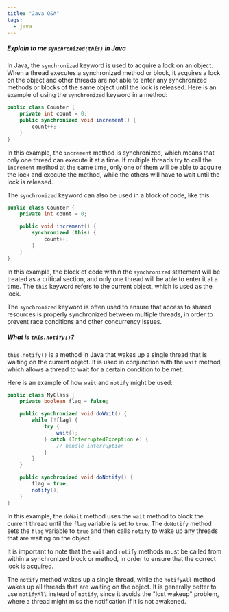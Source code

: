 ```yaml
---
title: "Java Q&A"
tags:
  - java
---
```


##### Explain to me `synchronized(this)` in Java

In Java, the `synchronized` keyword is used to acquire a lock on an object. When a thread executes a synchronized method or block, it acquires a lock on the object and other threads are not able to enter any synchronized methods or blocks of the same object until the lock is released. Here is an example of using the `synchronized` keyword in a method: 
```java 
public class Counter {
	private int count = 0; 
	public synchronized void increment() { 
		count++; 
	}
}
```

In this example, the `increment` method is synchronized, which means that only one thread can execute it at a time. If multiple threads try to call the `increment` method at the same time, only one of them will be able to acquire the lock and execute the method, while the others will have to wait until the lock is released.

The `synchronized` keyword can also be used in a block of code, like this:
```java
public class Counter {
    private int count = 0;

    public void increment() {
        synchronized (this) {
            count++;
        }
    }
}
```

In this example, the block of code within the `synchronized` statement will be treated as a critical section, and only one thread will be able to enter it at a time. The `this` keyword refers to the current object, which is used as the lock.

The `synchronized` keyword is often used to ensure that access to shared resources is properly synchronized between multiple threads, in order to prevent race conditions and other concurrency issues.

##### What is `this.notify()`?

`this.notify()` is a method in Java that wakes up a single thread that is waiting on the current object. It is used in conjunction with the `wait` method, which allows a thread to wait for a certain condition to be met.

Here is an example of how `wait` and `notify` might be used:

```java
public class MyClass {
    private boolean flag = false;

    public synchronized void doWait() {
        while (!flag) {
            try {
                wait();
            } catch (InterruptedException e) {
                // handle interruption
            }
        }
    }

    public synchronized void doNotify() {
        flag = true;
        notify();
    }
}
```

In this example, the `doWait` method uses the `wait` method to block the current thread until the `flag` variable is set to `true`. The `doNotify` method sets the `flag` variable to `true` and then calls `notify` to wake up any threads that are waiting on the object.

It is important to note that the `wait` and `notify` methods must be called from within a synchronized block or method, in order to ensure that the correct lock is acquired.

The `notify` method wakes up a single thread, while the `notifyAll` method wakes up all threads that are waiting on the object. It is generally better to use `notifyAll` instead of `notify`, since it avoids the "lost wakeup" problem, where a thread might miss the notification if it is not awakened.